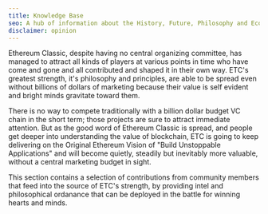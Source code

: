 ```yaml
---
title: Knowledge Base
seo: A hub of information about the History, Future, Philosophy and Economics of Ethereum Classic, documenting the why, how and where of the decentralized version of Ethereum.
disclaimer: opinion
---
```


Ethereum Classic, despite having no central organizing committee, has managed to attract all kinds of players at various points in time who have come and gone and all contributed and shaped it in their own way. ETC's greatest strength, it's philosophy and principles, are able to be spread even without billions of dollars of marketing because their value is self evident and bright minds gravitate toward them.

There is no way to compete traditionally with a billion dollar budget VC chain in the short term; those projects are sure to attract immediate attention. But as the good word of Ethereum Classic is spread, and people get deeper into understanding the value of blockchain, ETC is going to keep delivering on the Original Ethereum Vision of "Build Unstoppable Applications" and will become quietly, steadily but inevitably more valuable, without a central marketing budget in sight.

This section contains a selection of contributions from community members that feed into the source of ETC's strength, by providing intel and philosophical ordanance that can be deployed in the battle for winning hearts and minds.
